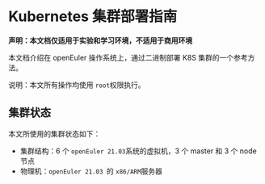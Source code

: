 # Kubernetes 集群部署指南

**声明：本文档仅适用于实验和学习环境，不适用于商用环境**

本文档介绍在 openEuler 操作系统上，通过二进制部署 K8S 集群的一个参考方法。

说明：本文所有操作均使用 `root`权限执行。

## 集群状态

本文所使用的集群状态如下：

- 集群结构：6 个 `openEuler 21.03`系统的虚拟机，3 个 master 和 3 个 node 节点
- 物理机：`openEuler 21.03 `的 `x86/ARM`服务器